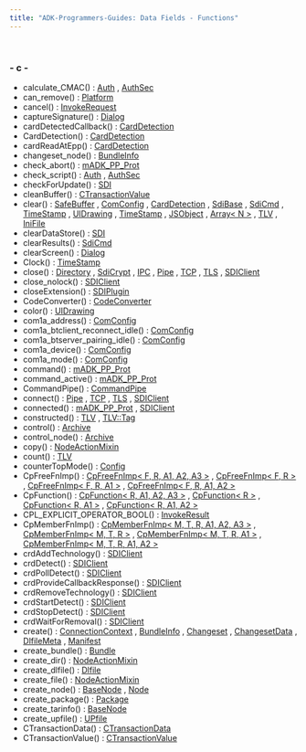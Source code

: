 ```yaml
---
title: "ADK-Programmers-Guides: Data Fields - Functions"
---
```


 

### - c -

- calculate_CMAC() : <a href="class_auth.md#a72515d1cf7bf20870d6979365f3033a9">Auth</a> , <a href="class_auth_sec.md#a72ff4516c6078c2f4ceda1515242a19d">AuthSec</a>
- can_remove() : <a href="classpackmanlib_1_1platform_1_1_platform.md#a2e1c063382f6eabfdc0f46c8d76161d8">Platform</a>
- cancel() : <a href="structvficpl_1_1_invoke_request.md#afe0e8c2e79f97bf48ad1bb267a810eaf">InvokeRequest</a>
- captureSignature() : <a href="classlibsdi_1_1_dialog.md#a41c8e442425f8a584b0c85e2837807f3">Dialog</a>
- cardDetectedCallback() : <a href="classlibsdi_1_1_card_detection.md#acc0efc73ca1e0b855ccbe2650fa559c4">CardDetection</a>
- CardDetection() : <a href="classlibsdi_1_1_card_detection.md#a4272e3875f1ff737670b4470e4032404">CardDetection</a>
- cardReadAtEpp() : <a href="classlibsdi_1_1_card_detection.md#ae7e1b4abf492809715029b687568c85d">CardDetection</a>
- changeset_node() : <a href="classpackmanlib_1_1node_1_1_bundle_info.md#ab89e16edb2fb4efbdbf224e7a220b430">BundleInfo</a>
- check_abort() : <a href="classm_a_d_k___p_p___prot.md#aa678c3364670ab6f479de87652ada0b4">mADK_PP_Prot</a>
- check_script() : <a href="class_auth.md#a8cbbb48867a5f9cb2469169b1d494c07">Auth</a> , <a href="class_auth_sec.md#a6c0da48bde8b51d19ecb7fb4c723624a">AuthSec</a>
- checkForUpdate() : <a href="classlibsdi_1_1_s_d_i.md#a6ab3e8fc45d07275607654fb738dd8c3">SDI</a>
- cleanBuffer() : <a href="classcom__adksec__cmd_1_1_c_transaction_value.md#a750be53afe22b006b8b36b42f3c12323">CTransactionValue</a>
- clear() : <a href="classcom__verifone___t_l_v_lite_1_1_safe_buffer.md#ac8bb3912a3ce86b15842e79d0b421204">SafeBuffer</a> , <a href="class_com_config.md#ac8bb3912a3ce86b15842e79d0b421204">ComConfig</a> , <a href="classlibsdi_1_1_card_detection.md#aae048282c7011eedc2e0492f6421ea73">CardDetection</a> , <a href="classlibsdi_1_1_sdi_base.md#ac8bb3912a3ce86b15842e79d0b421204">SdiBase</a> , <a href="classlibsdi_1_1_sdi_cmd.md#aae048282c7011eedc2e0492f6421ea73">SdiCmd</a> , <a href="classsdi_1_1_time_stamp.md#ac8bb3912a3ce86b15842e79d0b421204">TimeStamp</a> , <a href="classvfigui_1_1_u_i_drawing.md#a0f765130b63c7d600afc2d63b7660ff6">UIDrawing</a> , <a href="classvfihtml_1_1_time_stamp.md#ac8bb3912a3ce86b15842e79d0b421204">TimeStamp</a> , <a href="classvfiipc_1_1_j_s_object.md#ac8bb3912a3ce86b15842e79d0b421204">JSObject</a> , <a href="structvfisdi_1_1_array.md#ac8bb3912a3ce86b15842e79d0b421204">Array< N ></a> , <a href="classvfisdi_1_1_t_l_v.md#ac8bb3912a3ce86b15842e79d0b421204">TLV</a> , <a href="classvfisysinfo_1_1_ini_file.md#aa90907e853a7b3776a474e658d0d986e">IniFile</a>
- clearDataStore() : <a href="classlibsdi_1_1_s_d_i.md#a74ac1725f8aa985ddea24cc6755b5f85">SDI</a>
- clearResults() : <a href="classlibsdi_1_1_sdi_cmd.md#a80eff6d974183e99f91c034c49d2ecde">SdiCmd</a>
- clearScreen() : <a href="classlibsdi_1_1_dialog.md#af2cfde46daedef459919ba6aa8a02b13">Dialog</a>
- Clock() : <a href="classsdi_1_1_time_stamp.md#af6793cbedf60ccb7568f45922dcc37df">TimeStamp</a>
- close() : <a href="class_directory.md#a5ae591df94fc66ccb85cbb6565368bca">Directory</a> , <a href="classlibsdi_1_1_sdi_crypt.md#a46143fd6de3be9ab9951f140d3ae8c2f">SdiCrypt</a> , <a href="classvfiipc_1_1_i_p_c.md#a47feccb1873356363e4d0e302bc3822c">IPC</a> , <a href="classvfiipc_1_1_pipe.md#a5ae591df94fc66ccb85cbb6565368bca">Pipe</a> , <a href="classvfiipc_1_1_t_c_p.md#a5ae591df94fc66ccb85cbb6565368bca">TCP</a> , <a href="classvfiipc_1_1_t_l_s.md#a5ae591df94fc66ccb85cbb6565368bca">TLS</a> , <a href="group__sdisetup.md#ga5ae591df94fc66ccb85cbb6565368bca">SDIClient</a>
- close_nolock() : <a href="classvfisdi_1_1_s_d_i_client.md#a573e9732525e323de31854efd2c71009">SDIClient</a>
- closeExtension() : <a href="class_s_d_i_plugin.md#a07bbd9c2e7fc03a0f408560bf09d7091">SDIPlugin</a>
- CodeConverter() : <a href="class_code_converter.md#ae8e933c33bffd2eb397bee86901bf745">CodeConverter</a>
- color() : <a href="classvfigui_1_1_u_i_drawing.md#ac174a9927d723cebaa5a4f07d067b952">UIDrawing</a>
- com1a_address() : <a href="class_com_config.md#a60e1fbb37f36e32dcebe88ef7ca2b890">ComConfig</a>
- com1a_btclient_reconnect_idle() : <a href="class_com_config.md#acf979aafcdf34b7cde58dd58e4da42b6">ComConfig</a>
- com1a_btserver_pairing_idle() : <a href="class_com_config.md#a9373e79b97e460557e023229937c2f1e">ComConfig</a>
- com1a_device() : <a href="class_com_config.md#a6138436a34e24a76fe64a00a63fa23ce">ComConfig</a>
- com1a_mode() : <a href="class_com_config.md#a9bed2c8bcb1ac3c1e1c9acdb843ef06a">ComConfig</a>
- command() : <a href="classm_a_d_k___p_p___prot.md#a345e47376ab38e76aa77b2bd774b104d">mADK_PP_Prot</a>
- command_active() : <a href="classm_a_d_k___p_p___prot.md#af28b6669bc9832ba7a9ad10765341494">mADK_PP_Prot</a>
- CommandPipe() : <a href="classvficom_1_1_command_pipe.md#a34dde696be1c0b7b4eb6e5c79e5d7817">CommandPipe</a>
- connect() : <a href="classvfiipc_1_1_pipe.md#a120d2f1c13062e416c1d19b82da84a29">Pipe</a> , <a href="classvfiipc_1_1_t_c_p.md#aad0f8976771a46b2b8e617b3cd152a5c">TCP</a> , <a href="classvfiipc_1_1_t_l_s.md#aad0f8976771a46b2b8e617b3cd152a5c">TLS</a> , <a href="group__sdisetup.md#gaadabac17c905f50d1379d3ba5fbdd0e6">SDIClient</a>
- connected() : <a href="classm_a_d_k___p_p___prot.md#aa0fd96bc25e3d509fb54028c2e4b91f6">mADK_PP_Prot</a> , <a href="group__sdisetup.md#gaa0fd96bc25e3d509fb54028c2e4b91f6">SDIClient</a>
- constructed() : <a href="classvfisdi_1_1_t_l_v.md#a27abda24ad246b03c2244f695d7ba639">TLV</a> , <a href="classvfisdi_1_1_t_l_v_1_1_tag.md#a27abda24ad246b03c2244f695d7ba639">TLV::Tag</a>
- control() : <a href="classpackmanlib_1_1node_1_1_archive.md#a727991055fddd86898908f93796d2224">Archive</a>
- control_node() : <a href="classpackmanlib_1_1node_1_1_archive.md#a5da205bce20bfb9621d50c96891b0fd4">Archive</a>
- copy() : <a href="classpackmanlib_1_1nodeaction_1_1_node_action_mixin.md#aebf6261b742ae694c16790726a8c77c5">NodeActionMixin</a>
- count() : <a href="classvfisdi_1_1_t_l_v.md#a5b0bf194cbc6562759f877a82aa5ad28">TLV</a>
- counterTopMode() : <a href="class_config.md#ac8ce05a0e03786cdfd6e0183c416adbb">Config</a>
- CpFreeFnImp() : <a href="structvficpl_1_1_cp_free_fn_imp.md#af88487a1026c040931f481bd4b3d3f48">CpFreeFnImp< F, R, A1, A2, A3 ></a> , <a href="structvficpl_1_1_cp_free_fn_imp_3_01_f_00_01_r_01_4.md#af88487a1026c040931f481bd4b3d3f48">CpFreeFnImp< F, R ></a> , <a href="structvficpl_1_1_cp_free_fn_imp_3_01_f_00_01_r_00_01_a1_01_4.md#af88487a1026c040931f481bd4b3d3f48">CpFreeFnImp< F, R, A1 ></a> , <a href="structvficpl_1_1_cp_free_fn_imp_3_01_f_00_01_r_00_01_a1_00_01_a2_01_4.md#af88487a1026c040931f481bd4b3d3f48">CpFreeFnImp< F, R, A1, A2 ></a>
- CpFunction() : <a href="classvficpl_1_1_cp_function.md#a427dc7a73e9de10c25152842349a2e4b">CpFunction< R, A1, A2, A3 ></a> , <a href="classvficpl_1_1_cp_function_3_01_r_01_4.md#a427dc7a73e9de10c25152842349a2e4b">CpFunction< R ></a> , <a href="classvficpl_1_1_cp_function_3_01_r_00_01_a1_01_4.md#a427dc7a73e9de10c25152842349a2e4b">CpFunction< R, A1 ></a> , <a href="classvficpl_1_1_cp_function_3_01_r_00_01_a1_00_01_a2_01_4.md#a427dc7a73e9de10c25152842349a2e4b">CpFunction< R, A1, A2 ></a>
- CPL_EXPLICIT_OPERATOR_BOOL() : <a href="structvficpl_1_1_invoke_result.md#af1c66f4589feadd578412229be9404b9">InvokeResult</a>
- CpMemberFnImp() : <a href="structvficpl_1_1_cp_member_fn_imp.md#a562525baf7ade1fd18794f99feeb0d36">CpMemberFnImp< M, T, R, A1, A2, A3 ></a> , <a href="structvficpl_1_1_cp_member_fn_imp_3_01_m_00_01_t_00_01_r_01_4.md#a562525baf7ade1fd18794f99feeb0d36">CpMemberFnImp< M, T, R ></a> , <a href="structvficpl_1_1_cp_member_fn_imp_3_01_m_00_01_t_00_01_r_00_01_a1_01_4.md#a562525baf7ade1fd18794f99feeb0d36">CpMemberFnImp< M, T, R, A1 ></a> , <a href="structvficpl_1_1_cp_member_fn_imp_3_01_m_00_01_t_00_01_r_00_01_a1_00_01_a2_01_4.md#a5fe9552fa368b95817608947f10018b1">CpMemberFnImp< M, T, R, A1, A2 ></a>
- crdAddTechnology() : <a href="group__sdicrd.md#gadd5984f4ff1e0ed900d076c9cf2f3583">SDIClient</a>
- crdDetect() : <a href="group__sdicrd.md#ga8bec880c02a24ab758781862e535f6e6">SDIClient</a>
- crdPollDetect() : <a href="group__sdicrd.md#ga832f6042c3fff724257309aa8f5b4cf2">SDIClient</a>
- crdProvideCallbackResponse() : <a href="group__sdicrd.md#ga3cc73177ae72e9d3e4b05b2195ab7325">SDIClient</a>
- crdRemoveTechnology() : <a href="group__sdicrd.md#ga3b6f80ede08e6b3496d31e17a661f714">SDIClient</a>
- crdStartDetect() : <a href="group__sdicrd.md#ga20b2d4e611c8174a7c1caf9495236694">SDIClient</a>
- crdStopDetect() : <a href="group__sdicrd.md#ga0fde18f23d79784cd57999cebd88a47e">SDIClient</a>
- crdWaitForRemoval() : <a href="group__sdicrd.md#gaaa397799fb53215c5b5febbf78d4be54">SDIClient</a>
- create() : <a href="class_connection_context.md#a843066af3900a371ffc9f353dd13efa9">ConnectionContext</a> , <a href="classpackmanlib_1_1node_1_1_bundle_info.md#a0c739af4297e818893bd4bee1d6e855e">BundleInfo</a> , <a href="classpackmanlib_1_1node_1_1_changeset.md#a55c611f70165c4d5e20cea8205c1f962">Changeset</a> , <a href="classpackmanlib_1_1node_1_1_changeset_data.md#a0c739af4297e818893bd4bee1d6e855e">ChangesetData</a> , <a href="classpackmanlib_1_1node_1_1_dlfile_meta.md#aa50c41a489f25a78f9bbd98b48467451">DlfileMeta</a> , <a href="classpackmanlib_1_1node_1_1_manifest.md#a55c611f70165c4d5e20cea8205c1f962">Manifest</a>
- create_bundle() : <a href="classpackmanlib_1_1node_1_1_bundle.md#abe193e746b210a06820bc3679ab1d0ec">Bundle</a>
- create_dir() : <a href="classpackmanlib_1_1nodeaction_1_1_node_action_mixin.md#a4437d79802d682f8b1e0f396cd1cff5a">NodeActionMixin</a>
- create_dlfile() : <a href="classpackmanlib_1_1node_1_1_dlfile.md#a693f92810f9dc27927825c8e48e21e1e">Dlfile</a>
- create_file() : <a href="classpackmanlib_1_1nodeaction_1_1_node_action_mixin.md#a51ad047a52fc93584d61631c49d6b34f">NodeActionMixin</a>
- create_node() : <a href="classpackmanlib_1_1basenode_1_1_base_node.md#a343e89c35fe71dea3b002b3eb444efa6">BaseNode</a> , <a href="classpackmanlib_1_1node_1_1_node.md#a57ab1e1ab24335aeaf07ac3ae39c59ee">Node</a>
- create_package() : <a href="classpackmanlib_1_1node_1_1_package.md#a70cab0a58d8f64759aa5bf929feec286">Package</a>
- create_tarinfo() : <a href="classpackmanlib_1_1basenode_1_1_base_node.md#a858aac03715077f836c526caa69896c7">BaseNode</a>
- create_upfile() : <a href="classpackmanlib_1_1node_1_1_u_pfile.md#a04a0087224fdd6df631202076297a32b">UPfile</a>
- CTransactionData() : <a href="classcom__adksec__cmd_1_1_c_transaction_data.md#a11419fb46b809a3ad9744800aa1e4ad2">CTransactionData</a>
- CTransactionValue() : <a href="classcom__adksec__cmd_1_1_c_transaction_value.md#a0630fb4abee77fdd49ca731eabfa32a6">CTransactionValue</a>
